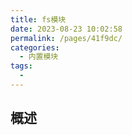 ```yaml
---
title: fs模块
date: 2023-08-23 10:02:58
permalink: /pages/41f9dc/
categories:
  - 内置模块
tags:
  -
---
```


## 概述
